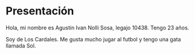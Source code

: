 # Presentación
Hola, mi nombre es Agustin Ivan Nolli Sosa, legajo 10438. Tengo 23 años.

Soy de Los Cardales. Me gusta mucho jugar al futbol y tengo una gata llamada Sol.
